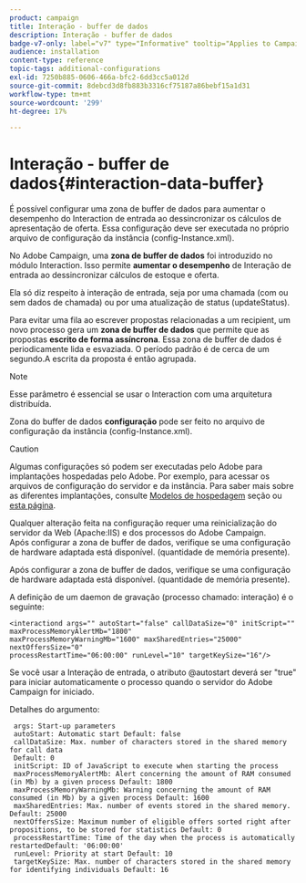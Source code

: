 ```yaml
---
product: campaign
title: Interação - buffer de dados
description: Interação - buffer de dados
badge-v7-only: label="v7" type="Informative" tooltip="Applies to Campaign Classic v7 only"
audience: installation
content-type: reference
topic-tags: additional-configurations
exl-id: 7250b885-0606-466a-bfc2-6dd3cc5a012d
source-git-commit: 8debcd3d8fb883b3316cf75187a86bebf15a1d31
workflow-type: tm+mt
source-wordcount: '299'
ht-degree: 17%

---
```


# Interação - buffer de dados{#interaction-data-buffer}



É possível configurar uma zona de buffer de dados para aumentar o desempenho do Interaction de entrada ao dessincronizar os cálculos de apresentação de oferta. Essa configuração deve ser executada no próprio arquivo de configuração da instância (config-Instance.xml).

No Adobe Campaign, uma **zona de buffer de dados** foi introduzido no módulo Interaction. Isso permite **aumentar o desempenho** de Interação de entrada ao dessincronizar cálculos de estoque e oferta.

Ela só diz respeito à interação de entrada, seja por uma chamada (com ou sem dados de chamada) ou por uma atualização de status (updateStatus).

Para evitar uma fila ao escrever propostas relacionadas a um recipient, um novo processo gera um **zona de buffer de dados** que permite que as propostas **escrito de forma assíncrona**. Essa zona de buffer de dados é periodicamente lida e esvaziada. O período padrão é de cerca de um segundo.A escrita da proposta é então agrupada.

>[!NOTE]
>
>Esse parâmetro é essencial se usar o Interaction com uma arquitetura distribuída.

Zona do buffer de dados **configuração** pode ser feito no arquivo de configuração da instância (config-Instance.xml).

>[!CAUTION]
>
>Algumas configurações só podem ser executadas pelo Adobe para implantações hospedadas pelo Adobe. Por exemplo, para acessar os arquivos de configuração do servidor e da instância. Para saber mais sobre as diferentes implantações, consulte [Modelos de hospedagem](../../installation/using/hosting-models.md) seção ou [esta página](../../installation/using/capability-matrix.md).
>
>Qualquer alteração feita na configuração requer uma reinicialização do servidor da Web (Apache:IIS) e dos processos do Adobe Campaign.\
>Após configurar a zona de buffer de dados, verifique se uma configuração de hardware adaptada está disponível. (quantidade de memória presente).


Após configurar a zona de buffer de dados, verifique se uma configuração de hardware adaptada está disponível. (quantidade de memória presente).

A definição de um daemon de gravação (processo chamado: interação) é o seguinte:

```
<interactiond args="" autoStart="false" callDataSize="0" initScript="" maxProcessMemoryAlertMb="1800"
maxProcessMemoryWarningMb="1600" maxSharedEntries="25000" nextOffersSize="0"
processRestartTime="06:00:00" runLevel="10" targetKeySize="16"/>
```

Se você usar a Interação de entrada, o atributo @autostart deverá ser &quot;true&quot; para iniciar automaticamente o processo quando o servidor do Adobe Campaign for iniciado.

Detalhes do argumento:

```
 args: Start-up parameters 
 autoStart: Automatic start Default: false 
 callDataSize: Max. number of characters stored in the shared memory for call data
 Default: 0 
 initScript: ID of JavaScript to execute when starting the process 
 maxProcessMemoryAlertMb: Alert concerning the amount of RAM consumed (in Mb) by a given process Default: 1800 
 maxProcessMemoryWarningMb: Warning concerning the amount of RAM consumed (in Mb) by a given process Default: 1600 
 maxSharedEntries: Max. number of events stored in the shared memory. Default: 25000 
 nextOffersSize: Maximum number of eligible offers sorted right after propositions, to be stored for statistics Default: 0 
 processRestartTime: Time of the day when the process is automatically restartedDefault: '06:00:00' 
 runLevel: Priority at start Default: 10 
 targetKeySize: Max. number of characters stored in the shared memory for identifying individuals Default: 16 
```

